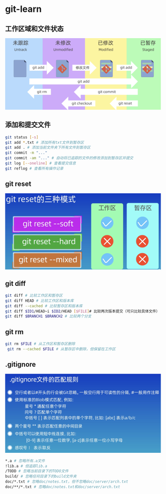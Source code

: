 
# git-learn
## 工作区域和文件状态
![](images/1.png)

## 添加和提交文件
```bash
git status [-s]
git add *.txt # 添加所有txt文件到暂存区
git add . # 添加当前文件夹下所有文件到暂存区
git commit -m "..."
git commit -am "..." # 自动将已追踪的文件的修改添加到暂存区并提交
git log [--oneline] # 查看提交信息
git reflog # 查看所有操作记录
``` 
## git reset
![](images/2.png)

## git diff
```bash
git diff # 比较工作区和暂存区
git diff HEAD # 比较工作区和版本库
git diff --cached # 比较暂存区和版本库
git diff $ID1/HEAD~i $ID2/HEAD [$FILE]# 比较两次版本提交（可只比较具体文件）
git diff $BRANCH1 $BRANCH2 # 比较两个分支
```

## git rm
```bash
git rm $FILE # 从工作区和暂存区删除
 git rm --cached $FILE # 从暂存区中删除，但保留在工作区
```

## .gitignore
![](images/3.png)
```bash
*.a # 忽略所有.a文件
!lib.a # 但追踪lib.a
/TODD # 忽略当前目录下的TODO文件
build/ # 忽略任何目录下的build文件夹
doc/*.txt # 忽略doc/notes.txt，但不忽略doc/server/arch.txt
doc/**/*.txt # 忽略doc/notes.txt和doc/server/arch.txt 
```